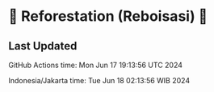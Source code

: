 
# 🌳 Reforestation (Reboisasi) 🌲

## Last Updated

GitHub Actions time: Mon Jun 17 19:13:56 UTC 2024

Indonesia/Jakarta time: Tue Jun 18 02:13:56 WIB 2024
